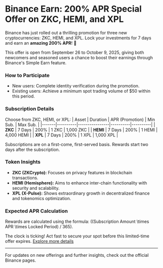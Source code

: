 # Binance Earn: 200% APR Special Offer on ZKC, HEMI, and XPL

Binance has just rolled out a thrilling promotion for three new cryptocurrencies: ZKC, HEMI, and XPL. Lock your investments for 7 days and earn an **amazing 200% APR**! 🚀

This offer is open from September 26 to October 9, 2025, giving both newcomers and seasoned users a chance to boost their earnings through Binance's Simple Earn feature.

### How to Participate
- New users: Complete identity verification during the promotion.
- Existing users: Achieve a minimum spot trading volume of $50 within this period.

### Subscription Details
Choose from ZKC, HEMI, or XPL:
| Asset | Duration | APR (Promotion) | Min Sub. | Max Sub. |
|-------|----------|----------------|----------|----------|
| **ZKC** | 7 Days | 200% | 1 ZKC | 1,000 ZKC |
| **HEMI** | 7 Days | 200% | 1 HEMI | 4,000 HEMI |
| **XPL** | 7 Days | 200% | 1 XPL | 1,000 XPL |

Subscriptions are on a first-come, first-served basis. Rewards start two days after the subscription.

### Token Insights
- **ZKC (ZKCrypto):** Focuses on privacy features in blockchain transactions.
- **HEMI (Hemisphere):** Aims to enhance inter-chain functionality with security and scalability.
- **XPL (X-Pulse):** Shows extraordinary growth in decentralized finance and tokenomics optimization.

### Expected APR Calculation
Rewards are calculated using the formula: \((Subscription Amount \times APR \times Locked Period) / 365\).

The clock is ticking! Act fast to secure your spot before this limited-time offer expires. [Explore more details](https://chain-base.xyz/binance-earn-200-apr-special-offer-on-zkc-hemi-and-xpl)

---

For updates on new offerings and further insights, check out the official Binance pages.